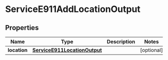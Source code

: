 

# ServiceE911AddLocationOutput

## Properties

Name | Type | Description | Notes
------------ | ------------- | ------------- | -------------
**location** | [**ServiceE911LocationOutput**](ServiceE911LocationOutput.md) |  |  [optional]




